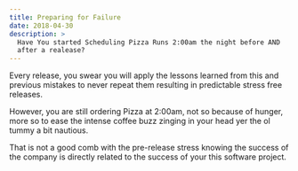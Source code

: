 ```yaml
---
title: Preparing for Failure
date: 2018-04-30
description: > 
  Have You started Scheduling Pizza Runs 2:00am the night before AND
  after a realease? 
---
```


Every release, you swear you will apply the lessons learned from this
and previous mistakes to never repeat them resulting in predictable
stress free releases.

However, you are still ordering Pizza at 2:00am, not so because of
hunger, more so to ease the intense coffee buzz zinging in your head
yer the ol tummy a bit nautious. 

That is not a good comb with the pre-release stress knowing the
success of the company is directly related to the success of your
this software project.

